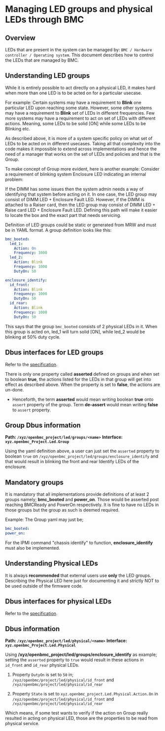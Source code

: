 # Managing LED groups and physical LEDs through BMC

## Overview

LEDs that are present in the system can be managed by:
`BMC / Hardware controller / Operating system`. This document describes how to
control the LEDs that are managed by BMC.

## Understanding LED groups

While it is entirely possible to act directly on a physical LED, it makes hard
when more than one LED is to be acted on for a particular usecase.

For example: Certain systems may have a requirement to **Blink** one particular
LED upon reaching some state. However, some other systems may have a requirement
to **Blink** set of LEDs in different frequencies. Few more systems may have a
requirement to act on set of LEDs with different actions. Meaning, some LEDs to
be solid [ON] while some LEDs to be Blinking etc.

As described above, it is more of a system specific policy on what set of LEDs
to be acted on in different usecases. Taking all that complexity into the code
makes it impossible to extend across implementations and hence the need of a
manager that works on the set of LEDs and policies and that is the Group.

To make concept of Group more evident, here is another example: Consider a
requirement of blinking system Enclosure LED indicating an internal problem:

If the DIMM has some issues then the system admin needs a way of identifying
that system before acting on it. In one case, the LED group may consist of DIMM
LED + Enclosure Fault LED. However, if the DIMM is attached to a Raiser card,
then the LED group may consist of DIMM LED + Raise card LED + Enclosure Fault
LED. Defining this path will make it easier to locate the box and the exact part
that needs servicing.

Definition of LED groups could be static or generated from MRW and must be in
YAML format. A group definition looks like this:

```yaml
bmc_booted:
  led_1:
    Action: On
    Frequency: 1000
  led_2:
    Action: Blink
    Frequency: 1000
    DutyOn: 50

enclosure_identify:
  id_front:
    Action: Blink
    Frequency: 1000
    DutyOn: 50
  id_rear:
    Action: Blink
    Frequency: 1000
    DutyOn: 50
```

This says that the group `bmc_booted` consists of 2 physical LEDs in it. When
this group is acted on, led_1 will turn solid [ON], while led_2 would be
blinking at 50% duty cycle.

## Dbus interfaces for LED groups

Refer to the [specification][group_specification].

[group_specification]:
  https://github.com/openbmc/phosphor-dbus-interfaces/blob/master/yaml/xyz/openbmc_project/Led/Group.interface.yaml

There is only one property called **asserted** defined on groups and when set to
boolean **true**, the actions listed for the LEDs in that group will get into
effect as described above. When the property is set to **false**, the actions
are un-done.

- Henceforth, the term **asserted** would mean writing boolean **true** onto
  `assert` property of the group. Term **de-assert** would mean writing
  **false** to `assert` property.

## Group Dbus information

**Path: `/xyz/openbmc_project/led/groups/<name>`** **Interface:
`xyz.openbmc_Project.Led.Group`**

Using the yaml definition above, a user can just set the `asserted` property to
boolean `true` on `/xyz/openbmc_project/led/groups/enclosure_identify` and that
would result in blinking the front and rear Identify LEDs of the enclosure.

## Mandatory groups

It is mandatory that all implementations provide definitions of at least 2
groups namely; **bmc_booted** and **power_on**. Those would be asserted post
reaching BMCReady and PowerOn respectively. It is fine to have no LEDs in those
groups but the group as such is deemed required.

Example: The Group yaml may just be;

```yaml
bmc_booted:
power_on:
```

For the IPMI command "chassis identify" to function, **enclosure_identify** must
also be implemented.

## Understanding Physical LEDs

It is always **recommended** that external users use **only** the LED groups.
Describing the Physical LED here just for documenting it and strictly NOT to be
used outside of the firmware code.

## Dbus interfaces for physical LEDs

Refer to the [specification][phys_specification].

[phys_specification]:
  https://github.com/openbmc/phosphor-dbus-interfaces/blob/master/yaml/xyz/openbmc_project/Led/Physical.interface.yaml

## Dbus information

**Path: `/xyz/openbmc_project/led/physical/<name>`** **Interface:
`xyz.openbmc_Project.Led.Physical`**

Using **/xyz/openbmc_project/led/groups/enclosure_identify** as example; setting
the `asserted` property to `true` would result in these actions in `id_front`
and `id_rear` physical LEDs.

1. Property `DutyOn` is set to `50` in;
   `/xyz/openbmc/project/led/physical/id_front` and
   `/xyz/openbmc/project/led/physical/id_rear`

2. Property `State` is set to `xyz.openbmc_project.Led.Physical.Action.On` in
   `/xyz/openbmc/project/led/physical/id_front` and
   `/xyz/openbmc/project/led/physical/id_rear`

Which means, if some test wants to verify if the action on Group really resulted
in acting on physical LED, those are the properties to be read from physical
service.
